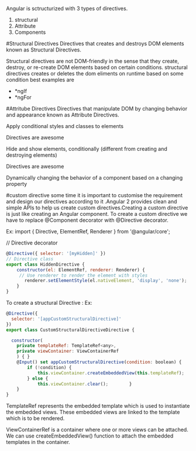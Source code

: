 Angular is sctructurized with 3 types of directives.
1. structural
2. Attribute
3. Components


#Structural Directives
Directives that creates and destroys DOM elements known as Structural Directives.

Structural directives are not DOM-friendly in the sense that they create, destroy, or re-create DOM elements based on certain conditions.
structural directives creates or deletes the dom eliments on runtime based on some condition 
 best examples are 
 *  *ngIf
 *  *ngFor



#Attritube Directives
Directives that manipulate DOM by changing behavior and appearance known as Attribute Directives.

Apply conditional styles and classes to elements

<p [style.color]="'blue'">Directives are awesome</p>

Hide and show elements, conditionally (different from creating and destroying elements)
<p [hidden]="shouldHide">Directives are awesome</p>

Dynamically changing the behavior of a component based on a changing property


#custom directive
some time it is important to customise the requirement and design our directives according to it .Angular 2 provides clean and simple APIs to help us create custom directives.Creating a custom directive is just like creating an Angular component. To create a custom directive we have to replace @Component decorator with @Directive decorator.

Ex:
import { Directive, ElementRef, Renderer } from '@angular/core';

// Directive decorator
```javascript
@Directive({ selector: '[myHidden]' })
// Directive class
export class HiddenDirective {
    constructor(el: ElementRef, renderer: Renderer) {
     // Use renderer to render the element with styles
       renderer.setElementStyle(el.nativeElement, 'display', 'none');
    }
}
```
To create a structural Directive :
Ex:
```javascript
@Directive({
  selector: '[appCustomStructuralDirective]'
})
export class CustomStructuralDirectiveDirective {

  constructor(
    private templateRef: TemplateRef<any>,
    private viewContainer: ViewContainerRef
    ) { }
    @Input() set appCustomStructuralDirective(condition: boolean) {
        if (!condition) {
            this.viewContainer.createEmbeddedView(this.templateRef);
        } else {
            this.viewContainer.clear();        }
    }
}
```
TemplateRef represents the embedded template which is used to instantiate the embedded   views. These embedded views are linked to the template which is to be rendered.

ViewContainerRef is a container where one or more views can be attached. We can use createEmbeddedView() function to attach the embedded templates in the container.
